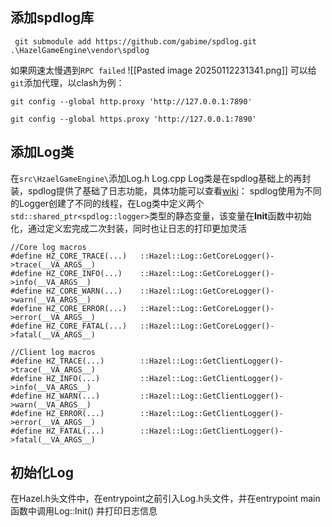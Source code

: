 ## 添加spdlog库
` git submodule add https://github.com/gabime/spdlog.git .\HazelGameEngine\vendor\spdlog`

如果网速太慢遇到`RPC failed`
![[Pasted image 20250112231341.png]]
可以给`git`添加代理，以clash为例：
```
git config --global http.proxy 'http://127.0.0.1:7890'

git config --global https.proxy 'http://127.0.0.1:7890'
```
## 添加Log类

在`src\HzaelGameEngine\`添加Log.h Log.cpp
Log类是在spdlog基础上的再封装，spdlog提供了基础了日志功能，具体功能可以查看[wiki](https://github.com/gabime/spdlog/wiki)：
spdlog使用为不同的Logger创建了不同的线程，在Log类中定义两个`std::shared_ptr<spdlog::logger>`类型的静态变量，该变量在**Init**函数中初始化，通过定义宏完成二次封装，同时也让日志的打印更加灵活

```
//Core log macros
#define HZ_CORE_TRACE(...)   ::Hazel::Log::GetCoreLogger()->trace(__VA_ARGS__)
#define HZ_CORE_INFO(...)    ::Hazel::Log::GetCoreLogger()->info(__VA_ARGS__)
#define HZ_CORE_WARN(...)    ::Hazel::Log::GetCoreLogger()->warn(__VA_ARGS__)
#define HZ_CORE_ERROR(...)   ::Hazel::Log::GetCoreLogger()->error(__VA_ARGS__)
#define HZ_CORE_FATAL(...)   ::Hazel::Log::GetCoreLogger()->fatal(__VA_ARGS__)

//Client log macros
#define HZ_TRACE(...)		 ::Hazel::Log::GetClientLogger()->trace(__VA_ARGS__)
#define HZ_INFO(...)		 ::Hazel::Log::GetClientLogger()->info(__VA_ARGS__)
#define HZ_WARN(...)		 ::Hazel::Log::GetClientLogger()->warn(__VA_ARGS__)
#define HZ_ERROR(...)		 ::Hazel::Log::GetClientLogger()->error(__VA_ARGS__)
#define HZ_FATAL(...)		 ::Hazel::Log::GetClientLogger()->fatal(__VA_ARGS__)
```

## 初始化Log
在Hazel.h头文件中，在entrypoint之前引入Log.h头文件，并在entrypoint main函数中调用Log::Init()
并打印日志信息